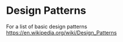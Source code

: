 # Design Patterns

For a list of basic design patterns https://en.wikipedia.org/wiki/Design_Patterns